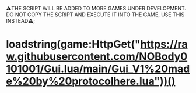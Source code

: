 ⚠️THE SCRIPT WILL BE ADDED TO MORE GAMES 
UNDER DEVELOPMENT. DO NOT COPY THE SCRIPT AND EXECUTE IT 
INTO THE GAME, USE THIS INSTEAD⚠️;


# loadstring(game:HttpGet("https://raw.githubusercontent.com/NOBody0101001/Gui.lua/main/Gui_V1%20made%20by%20protocolhere.lua"))()

